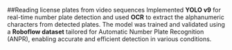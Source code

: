 
##Reading license plates from video sequences
Implemented **YOLO v9** for real-time number plate detection and used **OCR** to extract the alphanumeric characters from detected plates. The model was trained and validated using a **Roboflow dataset** tailored for Automatic Number Plate Recognition (ANPR), enabling accurate and efficient detection in various conditions.

